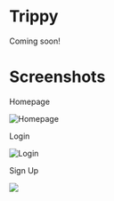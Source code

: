 # Trippy

Coming soon!

# Screenshots

Homepage

![Homepage](http://i63.tinypic.com/j8ip1l.jpg)

Login

![Login](http://i68.tinypic.com/15xsjsl.jpg)

Sign Up

![](http://i64.tinypic.com/69g96s.jpg)
